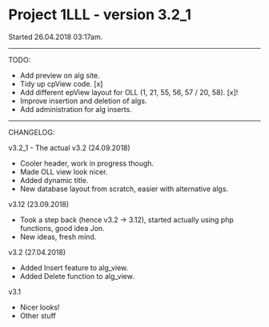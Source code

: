 # Project 1LLL - version 3.2_1
Started 26.04.2018 03:17am.

---

TODO:

- Add preview on alg site.
- Tidy up cpView code. [x]
- Add different epView layout for OLL (1, 21, 55, 56, 57 / 20, 58). [x]!
- Improve insertion and deletion of algs.
- Add administration for alg inserts.

---

CHANGELOG:

v3.2_1 - The actual v3.2 (24.09.2018)

- Cooler header, work in progress though.
- Made OLL view look nicer.
- Added dynamic title.
- New database layout from scratch, easier with alternative algs.

v3.12 (23.09.2018)

- Took a step back (hence v3.2 -> 3.12), started actually using php functions, good idea Jon.
- New ideas, fresh mind.

v3.2 (27.04.2018)

- Added Insert feature to alg_view.
- Added Delete function to alg_view.

v3.1

- Nicer looks!
- Other stuff

